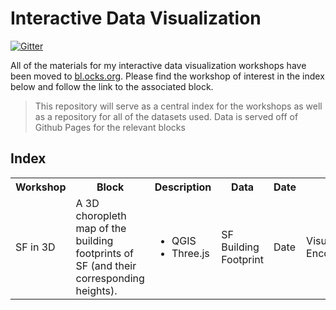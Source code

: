 # Interactive Data Visualization

[![Gitter](https://badges.gitter.im/Jay-Oh-eN/interactive-data-viz.svg)](https://gitter.im/Jay-Oh-eN/interactive-data-viz?utm_source=badge&utm_medium=badge&utm_campaign=pr-badge)

All of the materials for my interactive data visualization workshops have been moved to [bl.ocks.org](bl.ocks.org).  Please find the workshop of interest in the index below and follow the link to the associated block.

> This repository will serve as a central index for the workshops as well as a repository for all of the datasets used. Data is served off of Github Pages for the relevant blocks

## Index

<table>
<tr>
<th>Workshop</th><th>Block</th><th>Description</th><th>Data</th><th>Date</th></th></tr>
<tr>
    <td style="width: 200px"><a hef="">SF in 3D</a></td></td><td style="width: 300px">A 3D choropleth map of the building footprints of SF (and their corresponding heights).</td><td><ul><li>QGIS</li><li>Three.js</li></ul></td><td>SF Building Footprint</td><td>Date</td><td>Visual Encoding</td></td>
</tr>
<tr>
</tr>
<tr>
</tr>
<tr>
</tr>
<tr>
</tr>
<tr>
</tr>
</table>
